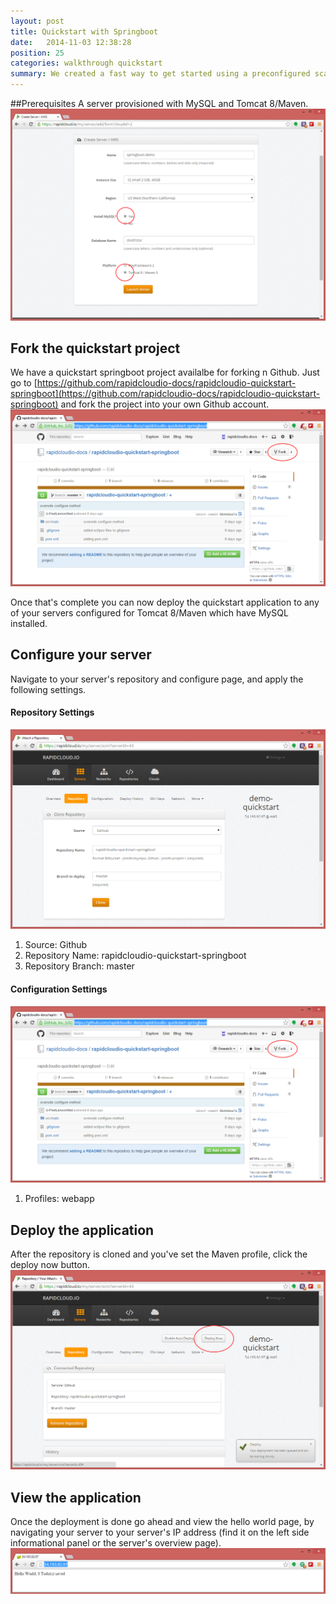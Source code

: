 ```yaml
---
layout: post
title: Quickstart with Springboot
date:   2014-11-03 12:38:28
position: 25
categories: walkthrough quickstart
summary: We created a fast way to get started using a preconfigured scaffolded springboot application. 
---
```


##Prerequisites
A server provisioned with MySQL and Tomcat 8/Maven. 
![GitHub Screenshot](/assets/quickstart_springboot_pre_req.png)


## Fork the quickstart project
We have a quickstart springboot project availalbe for forking n Github. Just go to [https://github.com/rapidcloudio-docs/rapidcloudio-quickstart-springboot](https://github.com/rapidcloudio-docs/rapidcloudio-quickstart-springboot) and fork the project into your own Github account.
![GitHub Screenshot](/assets/quickstart_springboot_github.png)

Once that's complete you can now deploy the quickstart application to any of your servers configured for Tomcat 8/Maven which have MySQL installed.

## Configure your server
Navigate to your server's repository and configure page, and apply the following settings.

#### Repository Settings
![GitHub Screenshot](/assets/quickstart_springboot_repository.png)

1. Source: Github
1. Repository Name: rapidcloudio-quickstart-springboot
1. Repository Branch: master

#### Configuration Settings
![GitHub Screenshot](/assets/quickstart_springboot_github.png)

1. Profiles: webapp

## Deploy the application
After the repository is cloned and you've set the Maven profile, click the deploy now button. 
![GitHub Screenshot](/assets/quickstart_springboot_deploy.png)

## View the application
Once the deployment is done go ahead and view the hello world page, by navigating your server to your server's IP address (find it on the left side informational panel or the server's overview page).
![GitHub Screenshot](/assets/quickstart_springboot_hello_world.png)
